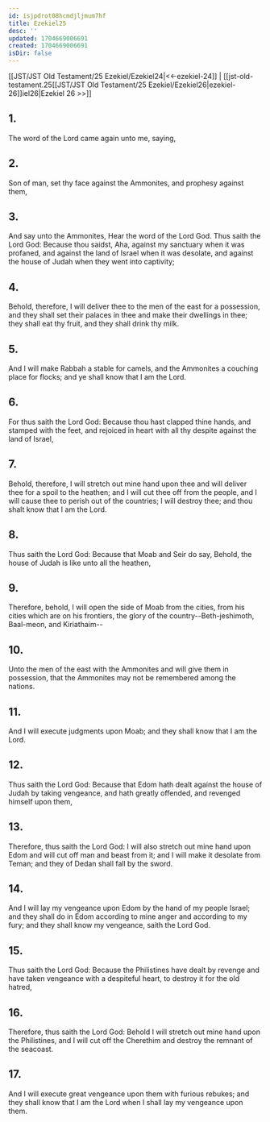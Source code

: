 ```yaml
---
id: isjpdrot08hcmdjljmum7hf
title: Ezekiel25
desc: ''
updated: 1704669006691
created: 1704669006691
isDir: false
---
```

[[JST/JST Old Testament/25 Ezekiel/Ezekiel24|<<-ezekiel-24]] | [[jst-old-testament.25[[JST/JST Old Testament/25 Ezekiel/Ezekiel26|ezekiel-26]]iel26|Ezekiel 26 >>]]
## 1.
The word of the Lord came again unto me, saying,
## 2.
Son of man, set thy face against the Ammonites, and prophesy against them,
## 3.
And say unto the Ammonites, Hear the word of the Lord God. Thus saith the Lord God: Because thou saidst, Aha, against my sanctuary when it was profaned, and against the land of Israel when it was desolate, and against the house of Judah when they went into captivity;
## 4.
Behold, therefore, I will deliver thee to the men of the east for a possession, and they shall set their palaces in thee and make their dwellings in thee; they shall eat thy fruit, and they shall drink thy milk.
## 5.
And I will make Rabbah a stable for camels, and the Ammonites a couching place for flocks; and ye shall know that I am the Lord.
## 6.
For thus saith the Lord God: Because thou hast clapped thine hands, and stamped with the feet, and rejoiced in heart with all thy despite against the land of Israel,
## 7.
Behold, therefore, I will stretch out mine hand upon thee and will deliver thee for a spoil to the heathen; and I will cut thee off from the people, and I will cause thee to perish out of the countries; I will destroy thee; and thou shalt know that I am the Lord.
## 8.
Thus saith the Lord God: Because that Moab and Seir do say, Behold, the house of Judah is like unto all the heathen,
## 9.
Therefore, behold, I will open the side of Moab from the cities, from his cities which are on his frontiers, the glory of the country\--Beth-jeshimoth, Baal-meon, and Kiriathaim\--
## 10.
Unto the men of the east with the Ammonites and will give them in possession, that the Ammonites may not be remembered among the nations.
## 11.
And I will execute judgments upon Moab; and they shall know that I am the Lord.
## 12.
Thus saith the Lord God: Because that Edom hath dealt against the house of Judah by taking vengeance, and hath greatly offended, and revenged himself upon them,
## 13.
Therefore, thus saith the Lord God: I will also stretch out mine hand upon Edom and will cut off man and beast from it; and I will make it desolate from Teman; and they of Dedan shall fall by the sword.
## 14.
And I will lay my vengeance upon Edom by the hand of my people Israel; and they shall do in Edom according to mine anger and according to my fury; and they shall know my vengeance, saith the Lord God.
## 15.
Thus saith the Lord God: Because the Philistines have dealt by revenge and have taken vengeance with a despiteful heart, to destroy it for the old hatred,
## 16.
Therefore, thus saith the Lord God: Behold I will stretch out mine hand upon the Philistines, and I will cut off the Cherethim and destroy the remnant of the seacoast.
## 17.
And I will execute great vengeance upon them with furious rebukes; and they shall know that I am the Lord when I shall lay my vengeance upon them.


